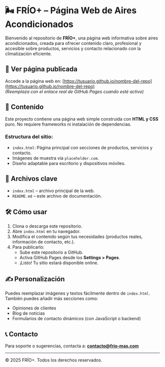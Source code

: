 # 🌬️ FRÍO+ – Página Web de Aires Acondicionados

Bienvenido al repositorio de **FRÍO+**, una página web informativa sobre aires acondicionados, creada para ofrecer contenido claro, profesional y accesible sobre productos, servicios y contacto relacionado con la climatización eficiente.

## 🔗 Ver página publicada
Accede a la página web en: [https://tusuario.github.io/nombre-del-repo](https://tusuario.github.io/nombre-del-repo)  
_(Reemplaza con el enlace real de GitHub Pages cuando esté activo)_

## 🧾 Contenido

Este proyecto contiene una página web simple construida con **HTML y CSS** puro. No requiere frameworks ni instalación de dependencias.

### Estructura del sitio:
- `index.html`: Página principal con secciones de productos, servicios y contacto.
- Imágenes de muestra vía `placeholder.com`.
- Diseño adaptable para escritorio y dispositivos móviles.

## 📂 Archivos clave

- `index.html` – archivo principal de la web.
- `README.md` – este archivo de documentación.

## 🛠️ Cómo usar

1. Clona o descarga este repositorio.
2. Abre `index.html` en tu navegador.
3. Modifica el contenido según tus necesidades (productos reales, información de contacto, etc.).
4. Para publicarlo:
   - Sube este repositorio a GitHub.
   - Activa GitHub Pages desde los **Settings > Pages**.
   - ¡Listo! Tu sitio estará disponible online.

## ✍️ Personalización

Puedes reemplazar imágenes y textos fácilmente dentro de `index.html`. También puedes añadir más secciones como:
- Opiniones de clientes
- Blog de noticias
- Formularios de contacto dinámicos (con JavaScript o backend)

## 📞 Contacto

Para soporte o sugerencias, contacta a: **contacto@frio-mas.com**

---

© 2025 FRÍO+. Todos los derechos reservados.
